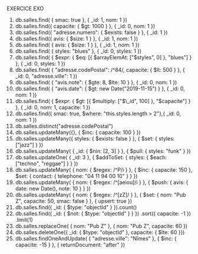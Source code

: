 EXERCICE EXO

1.  db.salles.find( { smac: true }, { \_id: 1, nom: 1 })
2.  db.salles.find({ capacite: { $gt: 1000 } }, { \_id: 0, nom: 1 })
3.  db.salles.find({ "adresse.numero": { $exists: false } }, { \_id: 1 })
4.  db.salles.find({ avis: { $size: 1 } }, { \_id: 1, nom: 1 })
5.  db.salles.find( { avis: { $size: 1 } }, { \_id: 1, nom: 1 })
6.  db.salles.find( { styles: "blues" }, { \_id: 0, styles: 1 })
7.  db.salles.find( { $expr: { $eq: [{ $arrayElemAt: ["$styles", 0] }, "blues"] } }, { \_id: 0, styles: 1 })
8.  db.salles.find( { "adresse.codePostal": /^84/, capacite: { $lt: 500 } }, { \_id: 0, "adresse.ville": 1 })
9.  db.salles.find( { "avis.note": { $gte: 8, $lte: 10 } }, { \_id: 0, nom: 1 })
10. db.salles.find( { "avis.date": { $gt: new Date("2019-11-15") } }, { \_id: 0, nom: 1 })
11. db.salles.find( { $expr: { $gt: [{ $multiply: ["$\_id", 100] }, "$capacite"] } }, { \_id: 0, nom: 1, capacite: 1 })
12. db.salles.find({ smac: true, $where: "this.styles.length > 2"},{ \_id: 0, nom: 1 })
13. db.salles.distinct("adresse.codePostal")
14. db.salles.updateMany({}, { $inc: { capacite: 100 } })
15. db.salles.updateMany({ styles: { $exists: false } }, { $set: { styles: ["jazz"] } })
16. db.salles.updateMany( { \_id: { $nin: [2, 3] } }, { $pull: { styles: "funk" } })
17. db.salles.updateOne( { \_id: 3 }, { $addToSet: { styles: { $each: ["techno", "reggae"] } } })
18. db.salles.updateMany( { nom: { $regex: /^P/i } }, { $inc: { capacite: 150 }, $set: { contact: { telephone: "04 11 94 00 10" } } })
19. db.salles.updateMany( { nom: { $regex: /^[aeiou]/i } }, { $push: { avis: { date: new Date(), note: 10 } } })
20. db.salles.updateMany( { nom: { $regex: /^[zZ]/ } }, { $set: { nom: "Pub Z", capacite: 50, smac: false } }, { upsert: true })
21. db.salles.find({ \_id: { $type: "objectId" } }).count()
22. db.salles.find({ \_id: { $not: { $type: "objectId" } } }) .sort({ capacite: -1 }) .limit(1)
23. db.salles.replaceOne( { nom: "Pub Z" }, { nom: "Pub Z", capacite: 60 })
24. db.salles.deleteOne({ \_id: { $type: "objectId" }, capacite: { $lte: 60 }})
25. db.salles.findOneAndUpdate( { "adresse.ville": "Nîmes" }, { $inc: { capacite: -15 } }, { returnDocument: "after" })
